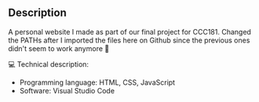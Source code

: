 ## Description
A personal website I made as part of our final project for CCC181. Changed the PATHs after I imported the files here on Github since the previous ones didn't seem to work anymore 🫤

💻 Technical description:
- Programming language: HTML, CSS, JavaScript
- Software: Visual Studio Code
